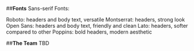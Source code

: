 ##**Fonts**
Sans-serif Fonts:

Roboto:  headers and body text, versatile
Montserrat: headers, strong look
Open Sans: headers and body text, friendly and clean
Lato: headers, softer compared to other
Poppins: bold headers, modern aesthetic

##**The Team**
TBD
